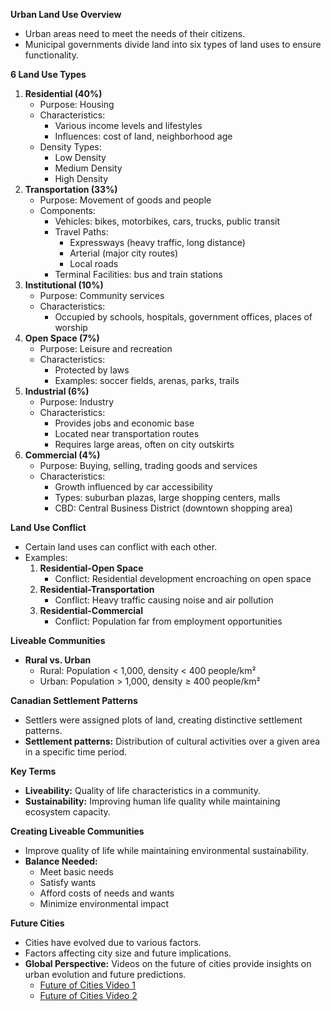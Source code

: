 **Urban Land Use Overview**

- Urban areas need to meet the needs of their citizens.
- Municipal governments divide land into six types of land uses to ensure functionality.

**6 Land Use Types**
1. **Residential (40%)**
    - Purpose: Housing
    - Characteristics:
        - Various income levels and lifestyles
        - Influences: cost of land, neighborhood age
    - Density Types:
        - Low Density
        - Medium Density
        - High Density
2. **Transportation (33%)**    
    - Purpose: Movement of goods and people
    - Components:
        - Vehicles: bikes, motorbikes, cars, trucks, public transit
        - Travel Paths:
            - Expressways (heavy traffic, long distance)
            - Arterial (major city routes)
            - Local roads
        - Terminal Facilities: bus and train stations
3. **Institutional (10%)**
    - Purpose: Community services
    - Characteristics:
        - Occupied by schools, hospitals, government offices, places of worship
4. **Open Space (7%)**
    - Purpose: Leisure and recreation
    - Characteristics:
        - Protected by laws
        - Examples: soccer fields, arenas, parks, trails
5. **Industrial (6%)**
    - Purpose: Industry
    - Characteristics:
        - Provides jobs and economic base
        - Located near transportation routes
        - Requires large areas, often on city outskirts
6. **Commercial (4%)**
    - Purpose: Buying, selling, trading goods and services
    - Characteristics:
        - Growth influenced by car accessibility
        - Types: suburban plazas, large shopping centers, malls
        - CBD: Central Business District (downtown shopping area)

**Land Use Conflict**
- Certain land uses can conflict with each other.
- Examples:
    1. **Residential-Open Space**
        - Conflict: Residential development encroaching on open space
    2. **Residential-Transportation**
        - Conflict: Heavy traffic causing noise and air pollution
    3. **Residential-Commercial**
        - Conflict: Population far from employment opportunities

**Liveable Communities**
- **Rural vs. Urban**
    - Rural: Population < 1,000, density < 400 people/km²
    - Urban: Population > 1,000, density ≥ 400 people/km²

**Canadian Settlement Patterns**
- Settlers were assigned plots of land, creating distinctive settlement patterns.
- **Settlement patterns:** Distribution of cultural activities over a given area in a specific time period.

**Key Terms**

- **Liveability:** Quality of life characteristics in a community.
- **Sustainability:** Improving human life quality while maintaining ecosystem capacity.

**Creating Liveable Communities**

- Improve quality of life while maintaining environmental sustainability.
- **Balance Needed:**
    - Meet basic needs
    - Satisfy wants
    - Afford costs of needs and wants
    - Minimize environmental impact

**Future Cities**

- Cities have evolved due to various factors.
- Factors affecting city size and future implications.
- **Global Perspective:** Videos on the future of cities provide insights on urban evolution and future predictions.
    - [Future of Cities Video 1](https://www.youtube.com/watch?v=xOOWk5yCMMs)
    - [Future of Cities Video 2](https://www.youtube.com/watch?v=kBd8MwUO-L0&t=89s)